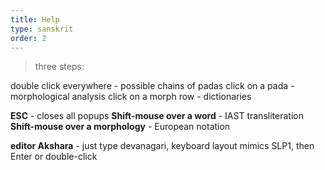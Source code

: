 ```yaml
---
title: Help
type: sanskrit
order: 2
---
```


>  three steps:

  double click everywhere - possible chains of padas
  click on a pada - morphological analysis
  click on a morph row - dictionaries


  <b>ESC</b> - closes all popups
  <b>Shift-mouse over a word</b> - IAST transliteration
  <b>Shift-mouse over a morphology</b> - European notation


  <b>editor Akshara</b> - just type devanagari, keyboard layout mimics SLP1, then Enter or double-click
